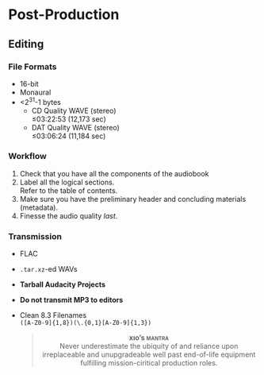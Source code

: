 # Post-Production

## Editing

### File Formats
* 16-bit
* Monaural
* &lt;2<sup>31</sup>-1 bytes
	* CD Quality WAVE (stereo)<br />&le;03:22:53 (12,173 sec)
	* DAT Quality WAVE (stereo)<br />&le;03:06:24 (11,184 sec)

### Workflow
1. Check that you have all the components of the audiobook
1. Label all the logical sections.<br />Refer to the table of contents.
1. Make sure you have the preliminary header and concluding materials (metadata).
1. Finesse the audio quality *last*.

### Transmission
* FLAC
* ``.tar.xz``-ed WAVs
* **Tarball Audacity Projects**
* **Do not transmit MP3 to editors**
* Clean 8.3 Filenames<br />`([A-Z0-9]{1,8})(\.{0,1}[A-Z0-9]{1,3})`

	<blockquote><center><b>x&#x131;o&rsquo;s <span style="font-variant: small-caps;">mantra</span></b><br /><center>Never underestimate the ubiquity of and reliance upon irreplaceable and unupgradeable well past end-of-life equipment fulfilling mission-ciritical production roles.</center></blockquote>